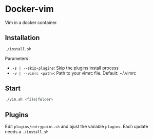 # Docker-vim

Vim in a docker container.

## Installation

```bash
./install.sh
```

Parameters :
- `-s | --skip-plugins`: Skip the plugins install process
- `-v | --vimrc <path>`: Path to your vimrc file. Default: ~/.vimrc

## Start

```bash
./vim.sh <file|folder>
```

## Plugins

Edit `plugins/entrypoint.sh` and ajust the variable `plugins`.
Each update needs a `./install.sh`.
